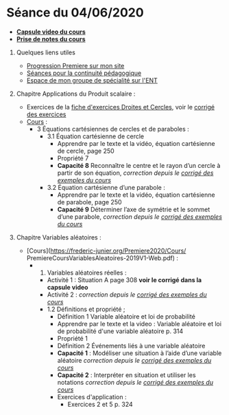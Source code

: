 # Séance du 04/06/2020

* __[Capsule video du cours]()__
* __[Prise de notes du cours]()__

1. Quelques liens utiles 
   * [Progression Premiere sur mon site](http://www.frederic-junier.org/Premiere2020/Progression/Premiere_2020.html)
   * [Séances pour la continuité pédagogique](https://frederic-junier.github.io/Premiere/)
   * [Espace de mon groupe de spécialité sur l'ENT](https://le-parc.ent.auvergnerhonealpes.fr/classes/premiere-specialite-maths/groupejunier/)


2. Chapitre Applications du Produit scalaire : 
   * Exercices de la [fiche d'exercices Droites et Cercles](https://frederic-junier.org/Premiere2020/Cours/Exercices-Droites-Cercles-Web.pdf), voir le [corrigé des exercices](../ApplicationsProduitScalaire/Exos/Corrige-Exos-Droites-Cercles.pdf)
   * [Cours](https://frederic-junier.org/Premiere2020/Cours/PremiereCoursApplicationsProduitScalaire2019V1-prof-Web.pdf)  :
     * 3 Équations cartésiennes de cercles et de paraboles :
       * 3.1 Équation cartésienne de cercle
         * Apprendre par le texte et la vidéo, équation cartésienne de cercle, page 250
         * Propriété 7
         * __Capacité 8__  Reconnaître le centre et le rayon d’un cercle à partir de son équation, _correction depuis le [corrigé des exemples du cours](../ApplicationsProduitScalaire/Cours/Corrige-ApplicationsProduitScalaire-2019.pdf)_  
       * 3.2  Équation cartésienne d’une parabole :
         * Apprendre par le texte et la vidéo, équation cartésienne de parabole, page 250
         * __Capacité 9__  Déterminer l’axe de symétrie et le sommet d’une parabole, _correction depuis le [corrigé des exemples du cours](../ApplicationsProduitScalaire/Cours/Corrige-ApplicationsProduitScalaire-2019.pdf)_  

3. Chapitre Variables aléatoires :
   * [Cours](https://frederic-junier.org/Premiere2020/Cours/  PremiereCoursVariablesAleatoires-2019V1-Web.pdf) :
     * 1. Variables aléatoires réelles :
        * Activité 1 : Situation A page 308 __voir le corrigé dans la capsule video__
        * Activité 2 : _correction depuis le [corrigé des exemples du cours](../VariablesAleatoires/Cours/Corrige-VariablesAleatoires-2019.pdf)_
        * 1.2 Définitions et propriété ;
          * Définition 1 Variable aléatoire et loi de probabilité 
          * Apprendre par le texte et la video : Variable aléatoire et loi de probabilité d'une variable aléatoire p. 314
          * Propriété 1
          * Définition 2 Événements liés à une variable aléatoire
          * __Capacité 1__ :  Modéliser une situation à l’aide d’une variable aléatoire _correction depuis le [corrigé des exemples du cours](../VariablesAleatoires/Cours/Corrige-VariablesAleatoires-2019.pdf)_
          * __Capacité 2__ :  Interpréter en situation et utiliser les notations _correction depuis le [corrigé des exemples du cours](../VariablesAleatoires/Cours/Corrige-VariablesAleatoires-2019.pdf)_
          * Exercices d'application : 
            * Exercices 2 et 5 p. 324